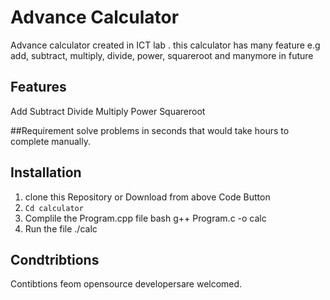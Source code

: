 # Advance Calculator
Advance calculator created in ICT lab . this calculator has many feature e.g add, subtract, multiply, divide, power, squareroot and manymore in future 
## Features
Add
Subtract
Divide
Multiply
Power
Squareroot

 ##Requirement
solve problems in seconds that would take hours to complete manually.

## Installation
1. clone this Repository or Download from above Code Button
2. ``Cd calculator``
3. Complile the Program.cpp file bash g++ Program.c -o calc
4. Run the file ./calc

## Condtribtions
Contibtions feom opensource developersare welcomed.
